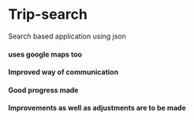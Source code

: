 # Trip-search
Search based application using json
#### uses google maps too
#### Improved way of communication
#### Good progress made 
#### Improvements as well as adjustments are to be made 
